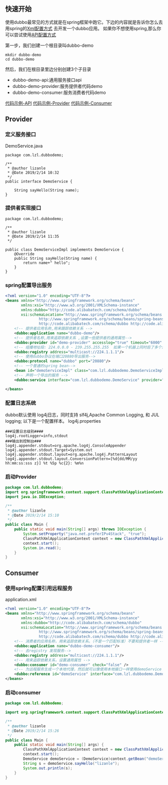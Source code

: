 ## 快速开始
使用dubbo最常见的方式就是在spring框架中跑它。下边的内容就是告诉你怎么去用spring的[Xml配置方式](https://docs.spring.io/spring/docs/4.2.x/spring-framework-reference/html/xsd-configuration.html)
去开发一个dubbo应用。
如果你不想使用spring,那么你可以尝试使用[API配置方式](../../doc/5、配置/5.3API配置.md)

第一步，我们创建一个根目录叫dubbo-demo
```jshelllanguage
mkdir dubbo-demo
cd dubbo-demo
```
然后，我们在根目录里边分别创建3个子目录

- dubbo-demo-api:通用服务接口api
- dubbo-demo-provider:服务提供者代码demo
- dubbo-demo-consumer:服务消费者代码demo

[代码示例-API](../../../dubbodemoapi)
[代码示例-Provider](../../../dubbodemoprovider)
[代码示例-Consumer](../../../dubbodemoconsumer)

## Provider

### 定义服务接口
DemoService.java
```jshelllanguage
package com.lzl.dubbodemo;

/**
 * @author lizanle
 * @Date 2019/2/14 10:32
 */
public interface DemoService {

    String sayHello(String name);
}

```
### 提供者实现接口
```jshelllanguage
package com.lzl.dubbodemo;

/**
 * @author lizanle
 * @Date 2019/2/14 11:35
 */

public class DemoServiceImpl implements DemoService {
    @Override
    public String sayHello(String name) {
        return name+" hello";
    }
}
```

### spring配置导出服务

```xml
<?xml version="1.0" encoding="UTF-8"?>
<beans xmlns="http://www.springframework.org/schema/beans"
       xmlns:xsi="http://www.w3.org/2001/XMLSchema-instance"
       xmlns:dubbo="http://code.alibabatech.com/schema/dubbo"
       xsi:schemaLocation="http://www.springframework.org/schema/beans
               http://www.springframework.org/schema/beans/spring-beans-3.0.xsd
               http://code.alibabatech.com/schema/dubbo http://code.alibabatech.com/schema/dubbo/dubbo.xsd ">
    <!-- 提供者应用名称,用来跟踪依赖关系 -->
    <dubbo:application name="dubbo-demo"/>
    <!-- 提供者名称,用来追踪依赖关系 ,设置一些提供者的通用属性-->
    <dubbo:provider id="demo-provider" accesslog="true" timeout="6000" application="dubbo-demo"/>
    <!-- 组播地址段: 224.0.0.0 - 239.255.255.255  如果一个机器上同时启了多个消费者进程,消费者需声明 unicast=false,否则只会有一个消费者能收到消息-->
    <dubbo:registry address="multicast://224.1.1.1"/>
    <!-- 使用dubbo协议在端口20880导出服务-->
    <dubbo:protocol name="dubbo" port="20880"/>
    <!-- 一个普通的spring bean-->
    <bean id="demoServiceImpl" class="com.lzl.dubbodemo.DemoServiceImpl"/>
    <!-- 声明一个导出的服务 -->
    <dubbo:service interface="com.lzl.dubbodemo.DemoService" provider="demo-provider" ref="demoServiceImpl"/>

</beans>
```

### 配置日志系统
dubbo默认使用 log4j日志，同时支持 slf4j,Apache Common Logging, 和 JUL logging;
以下是一个配置样本。
log4j.properties
```properties
###设置日志级别####
log4j.rootLogger=info,stdout
###输出到控制台###
log4j.appender.stdout=org.apache.log4j.ConsoleAppender
log4j.appender.stdout.Target=System.out
log4j.appender.stdout.layout=org.apache.log4j.PatternLayout
log4j.appender.stdout.layout.ConversionPattern=[%d{dd/MM/yy hh:mm:ss:sss z}] %t %5p %c{2}: %m%n
```
### 启动Provider
```java
package com.lzl.dubbodemo;
import org.springframework.context.support.ClassPathXmlApplicationContext;
import java.io.IOException;

/**
 * @author lizanle
 * @Date 2019/2/14 15:10
 */
public class Main {
    public static void main(String[] args) throws IOException {
        System.setProperty("java.net.preferIPv4Stack", "true");
        ClassPathXmlApplicationContext context = new ClassPathXmlApplicationContext("application.xml");
        context.start();
        System.in.read();
    }
}
```
## Consumer
### 使用spring配置引用远程服务
application.xml
```xml
<?xml version="1.0" encoding="UTF-8"?>
<beans xmlns="http://www.springframework.org/schema/beans"
       xmlns:xsi="http://www.w3.org/2001/XMLSchema-instance"
       xmlns:dubbo="http://code.alibabatech.com/schema/dubbo"
       xsi:schemaLocation="http://www.springframework.org/schema/beans
               http://www.springframework.org/schema/beans/spring-beans-3.0.xsd
               http://code.alibabatech.com/schema/dubbo http://code.alibabatech.com/schema/dubbo/dubbo.xsd ">
    <!-- 消费者的应用名称，用来追踪依赖关系。（不是一个匹配标准）不要和提供者一样 -->
    <dubbo:application name="dubbo-demo-consumer"/>
    <!-- 去registry 发现服务-->
    <dubbo:registry address="multicast://224.1.1.1"/>
    <!-- 用来追踪依赖关系，设置通用属性 -->
    <dubbo:consumer id="demo-consumer" check="false" />
    <!-- 为远程服务生成一个本地代理，然后就可以像使用本地接口一样使用demoService -->
    <dubbo:reference id="demoService" interface="com.lzl.dubbodemo.DemoService" consumer="demo-consumer"/>
</beans>
```

### 启动consumer
```java
package com.lzl.dubbodemo;

import org.springframework.context.support.ClassPathXmlApplicationContext;

/**
 * @author lizanle
 * @Date 2019/2/14 15:26
 */
public class Main {
    public static void main(String[] args) {
        ClassPathXmlApplicationContext context = new ClassPathXmlApplicationContext("application.xml");
        context.start();
        DemoService demoService = (DemoService)context.getBean("demoService");
        String s = demoService.sayHello("lizanle");
        System.out.println(s);
    }
}
```